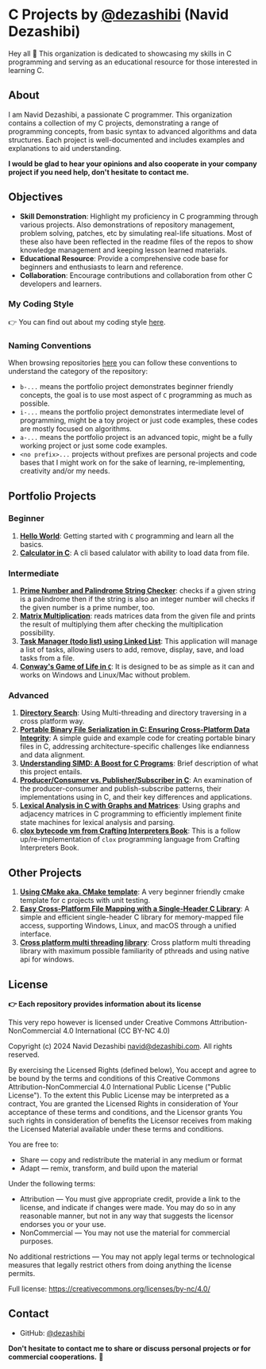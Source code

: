 # C Projects by [@dezashibi](https://github.com/dezashibi) (Navid Dezashibi)

Hey all 👋 This organization is dedicated to showcasing my skills in C programming and serving as an educational resource for those interested in learning C.

## About

I am Navid Dezashibi, a passionate C programmer. This organization contains a collection of my C projects, demonstrating a range of programming concepts, from basic syntax to advanced algorithms and data structures. Each project is well-documented and includes examples and explanations to aid understanding.

**I would be glad to hear your opinions and also cooperate in your company project if you need help, don't hesitate to contact me.**

## Objectives

- **Skill Demonstration**: Highlight my proficiency in C programming through various projects. Also demonstrations of repository management, problem solving, patches, etc by simulating real-life situations. Most of these also have been reflected in the readme files of the repos to show knowledge management and keeping lesson learned materials.
- **Educational Resource**: Provide a comprehensive code base for beginners and enthusiasts to learn and reference.
- **Collaboration**: Encourage contributions and collaboration from other C developers and learners.

### My Coding Style

👉 You can find out about my coding style [here](/coding_style.md).

### Naming Conventions

When browsing repositories [here](https://github.com/orgs/dezashibi-c/repositories?q=sort%3Aname-asc) you can follow these conventions to understand the category of the repository:

- `b-...` means the portfolio project demonstrates beginner friendly concepts, the goal is to use most aspect of `C` programming as much as possible.
- `i-...` means the portfolio project demonstrates intermediate level of programming, might be a toy project or just code examples, these codes are mostly focused on algorithms.
- `a-...` means the portfolio project is an advanced topic, might be a fully working project or just some code examples.
- `<no prefix>...` projects without prefixes are personal projects and code bases that I might work on for the sake of learning, re-implementing, creativity and/or my needs.

## Portfolio Projects

### Beginner

  1. **[Hello World](https://github.com/dezashibi-c/b-hello-world)**: Getting started with `C` programming and learn all the basics.
  2. **[Calculator in C](https://github.com/dezashibi-c/b-calculator)**: A cli based calulator with ability to load data from file.

### Intermediate

  1. **[Prime Number and Palindrome String Checker](https://github.com/dezashibi-c/i-prpal_tool)**: checks if a given string is a palindrome then if the string is also an integer number will checks if the given number is a prime number, too.
  2. **[Matrix Multiplication](https://github.com/dezashibi-c/i-matrices_mult)**: reads matrices data from the given file and prints the result of multiplying them after checking the multiplication possibility.
  3. **[Task Manager (todo list) using Linked List](https://github.com/dezashibi-c/i-task_manager)**: This application will manage a list of tasks, allowing users to add, remove, display, save, and load tasks from a file.
  4. **[Conway's Game of Life in `C`](https://github.com/dezashibi-c/i-game_of_life)**: It is designed to be as simple as it can and works on Windows and Linux/Mac without problem.

### Advanced

  1. **[Directory Search](https://github.com/dezashibi-c/a-directory_search)**: Using Multi-threading and directory traversing in a cross platform way.
  2. **[Portable Binary File Serialization in C: Ensuring Cross-Platform Data Integrity](https://github.com/dezashibi-c/a-writing_portable_binary)**: A simple guide and example code for creating portable binary files in C, addressing architecture-specific challenges like endianness and data alignment.
  3. **[Understanding SIMD: A Boost for C Programs](https://github.com/dezashibi-c/a-simd_in_c)**: Brief description of what this project entails.
  4. **[Producer/Consumer vs. Publisher/Subscriber in C](https://github.com/dezashibi-c/a-prod_cons_vs_pub_sub_in_c)**: An examination of the producer-consumer and publish-subscribe patterns, their implementations using in C, and their key differences and applications.
  5. **[Lexical Analysis in C with Graphs and Matrices](https://github.com/dezashibi-c/a-graph_matrix_simplified)**: Using graphs and adjacency matrices in C programming to efficiently implement finite state machines for lexical analysis and parsing.
  6. **[clox bytecode vm from Crafting Interpreters Book](https://github.com/dezashibi-c/a-clox)**: This is a follow up/re-implementation of `clox` programming language from Crafting Interpreters Book.

## Other Projects

  1. **[Using CMake aka. CMake template](https://github.com/dezashibi-c/cmake_template)**: A very beginner friendly cmake template for c projects with unit testing.
  2. **[Easy Cross-Platform File Mapping with a Single-Header C Library](https://github.com/dezashibi-c/dmmap)**: A simple and efficient single-header C library for memory-mapped file access, supporting Windows, Linux, and macOS through a unified interface.
  3. **[Cross platform multi threading library](https://github.com/dezashibi-c/dthreads)**: Cross platform multi threading library with maximum possible familiarity of pthreads and using native api for windows.

## License

**👉 Each repository provides information about its license**

This very repo however is licensed under Creative Commons Attribution-NonCommercial 4.0 International (CC BY-NC 4.0)

Copyright (c) 2024 Navid Dezashibi <navid@dezashibi.com>. All rights reserved.

By exercising the Licensed Rights (defined below), You accept and agree to be bound by the terms and conditions of this Creative Commons Attribution-NonCommercial 4.0 International Public License ("Public License"). To the extent this Public License may be interpreted as a contract, You are granted the Licensed Rights in consideration of Your acceptance of these terms and conditions, and the Licensor grants You such rights in consideration of benefits the Licensor receives from making the Licensed Material available under these terms and conditions.

You are free to:

- Share — copy and redistribute the material in any medium or format
- Adapt — remix, transform, and build upon the material

Under the following terms:

- Attribution — You must give appropriate credit, provide a link to the license, and indicate if changes were made. You may do so in any reasonable manner, but not in any way that suggests the licensor endorses you or your use.
- NonCommercial — You may not use the material for commercial purposes.

No additional restrictions — You may not apply legal terms or technological measures that legally restrict others from doing anything the license permits.

Full license: <https://creativecommons.org/licenses/by-nc/4.0/>

## Contact

- GitHub: [@dezashibi](https://github.com/dezashibi)

**Don't hesitate to contact me to share or discuss personal projects or for commercial cooperations.** 👋
